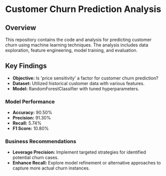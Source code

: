 # Customer Churn Prediction Analysis

## Overview

This repository contains the code and analysis for predicting customer churn using machine learning techniques. The analysis includes data exploration, feature engineering, model training, and evaluation.

## Key Findings

- **Objective:** Is 'price sensitivity' a factor for customer churn prediction?
- **Dataset:** Utilized historical customer data with various features.
- **Model:** RandomForestClassifier with tuned hyperparameters.

### Model Performance

- **Accuracy:** 90.50%
- **Precision:** 91.30%
- **Recall:** 5.74%
- **F1 Score:** 10.80%

### Business Recommendations

- **Leverage Precision:** Implement targeted strategies for identified potential churn cases.
- **Enhance Recall:** Explore model refinement or alternative approaches to capture more actual churn instances.
